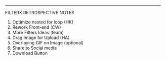 *************************************

FILTERX RETROSPECTIVE NOTES

1. Optimize nested for loop (HK)
2. Rework Front-end (CW)
3. More Filters Ideas (team)
4. Drag Image for Upload (HA)
5. Overlaying GIF on Image (optional)
6. Share to Social media
7. Download Button